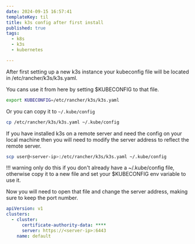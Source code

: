 ```yaml
---
date: 2024-09-15 16:57:41
templateKey: til
title: k3s config after first install
published: true
tags:
  - k8s
  - k3s
  - kubernetes

---
```


After first setting up a new k3s instance your kubeconfig file will be located
in /etc/rancher/k3s/k3s.yaml.

You cans use it from here by setting $KUBECONFIG to that file.

```bash
export KUBECONFIG=/etc/rancher/k3s/k3s.yaml
```

Or you can copy it to `~/.kube/config`

``` bash
cp /etc/rancher/k3s/k3s.yaml ~/.kube/config
```

If you have installed k3s on a remote server and need the config on your local
machine then you will need to modify the server address to reflect the remote
server.

``` bash
scp user@<server-ip>:/etc/rancher/k3s/k3s.yaml ~/.kube/config
```

!!! warning
  only do this if you don't already have a ~/.kube/config file, otherwise copy
  it to a new file and set your $KUBECONFIG env variable to use it.

Now you will need to open that file and change the server address, making sure
to keep the port number.

``` yaml
apiVersion: v1
clusters:
  - cluster:
      certificate-authority-data: ****
      server: https://<server-ip>:6443
    name: default
```
